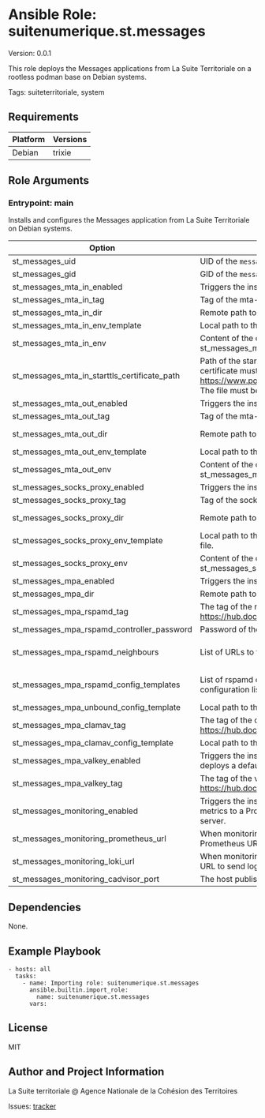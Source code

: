 <!-- BEGIN_ANSIBLE_DOCS -->
# Ansible Role: suitenumerique.st.messages
Version: 0.0.1

This role deploys the Messages applications from La Suite Territoriale on a rootless podman base on Debian systems.

Tags: suiteterritoriale, system

## Requirements

| Platform | Versions |
| -------- | -------- |
| Debian | trixie |

## Role Arguments


### Entrypoint: main

Installs and configures the Messages application from La Suite Territoriale on Debian systems.

|Option|Description|Type|Required|Default|
|---|---|---|---|---|
| st_messages_uid | UID of the `messages` user, used for the podman role. | int | no | 1100 |
| st_messages_gid | GID of the `messages` group, used for the podman role. | int | no | {{ st_messages_uid }} |
| st_messages_mta_in_enabled | Triggers the installation of the mta-in. | bool | no | False |
| st_messages_mta_in_tag | Tag of the mta-in docker image to deploy. | str | no | main |
| st_messages_mta_in_dir | Remote path to the base directory for mta-in app. | str | no | /opt/messages/mta-in |
| st_messages_mta_in_env_template | Local path to the custom template to use for mta-in env file. | str | no | mta_in/env.j2 |
| st_messages_mta_in_env | Content of the default mta_in_env_template, not used if st_messages_mta_in_env_template is defined. | str | no |  |
| st_messages_mta_in_starttls_certificate_path | Path of the starttls certificate on the remote host. The certificate must be in the smtpd_tls_chain_files format, see https://www.postfix.org/postconf.5.html#smtpd_tls_chain_files. The file must be accessible by the `messages` user. | str | no |  |
| st_messages_mta_out_enabled | Triggers the installation of the mta-out. | bool | no | False |
| st_messages_mta_out_tag | Tag of the mta-out docker image to deploy. | str | no | main |
| st_messages_mta_out_dir | Remote path to the base directory for mta-out app. | str | no | /opt/messages/mta-out |
| st_messages_mta_out_env_template | Local path to the custom template to use for mta-out env file. | str | no | mta_out/env.j2 |
| st_messages_mta_out_env | Content of the default mta_out_env_template, not used if st_messages_mta_out_env_template is defined. | str | no |  |
| st_messages_socks_proxy_enabled | Triggers the installation of the socks-proxy. | bool | no | False |
| st_messages_socks_proxy_tag | Tag of the socks-proxy docker image to deploy. | str | no | main |
| st_messages_socks_proxy_dir | Remote path to the base directory for socks-proxy app. | str | no | /opt/messages/socks-proxy |
| st_messages_socks_proxy_env_template | Local path to the custom template to use for socks-proxy env file. | str | no | socks_proxy/env.j2 |
| st_messages_socks_proxy_env | Content of the default socks_proxy_env_template, not used if st_messages_socks_proxy_env_template is defined. | str | no |  |
| st_messages_mpa_enabled | Triggers the installation of the mpa. | bool | no | False |
| st_messages_mpa_dir | Remote path to the base directory for mpa app. | str | no | /opt/messages/mpa |
| st_messages_mpa_rspamd_tag | The tag of the rspamd docker image to use. See https://hub.docker.com/r/rspamd/rspamd/tags. | str | no | 3 |
| st_messages_mpa_rspamd_controller_password | Password of the rspamd controller webui. | str | no |  |
| st_messages_mpa_rspamd_neighbours | List of URLs to the rspamd neighbours controllers. | list of 'str' | no |  |
| st_messages_mpa_rspamd_config_templates | List of rspamd configs to deploy, merged with the default configuration list. | list of 'dict' | no | [] |
| st_messages_mpa_unbound_config_template | Local path to the unbound.conf template. | str | no | mpa/unbound.conf.j2 |
| st_messages_mpa_clamav_tag | The tag of the clamav docker image to use. See https://hub.docker.com/r/clamav/clamav/tags. | str | no | 1.4 |
| st_messages_mpa_clamav_config_template | Local path to the clamd.conf template. | str | no | mpa/clamd.conf.j2 |
| st_messages_mpa_valkey_enabled | Triggers the installation of a local valkey instance, which also deploys a default redis.conf rspamd config. | bool | no | True |
| st_messages_mpa_valkey_tag | The tag of the valkey docker image to use. See https://hub.docker.com/r/valkey/valkey/tags. | str | no | 8 |
| st_messages_monitoring_enabled | Triggers the installation of the alloy agent, used to send metrics to a Prometheus compatible server and logs to a Loki server. | bool | no | False |
| st_messages_monitoring_prometheus_url | When monitoring deployment is enabled, specifies the Prometheus URL to send metrics to. | str | no |  |
| st_messages_monitoring_loki_url | When monitoring deployment is enabled, specifies the Loki URL to send logs to. | str | no |  |
| st_messages_monitoring_cadvisor_port | The host published port of the cadvisor container. | str | no | 127.0.0.1:58080 |



## Dependencies
None.

## Example Playbook

```
- hosts: all
  tasks:
    - name: Importing role: suitenumerique.st.messages
      ansible.builtin.import_role:
        name: suitenumerique.st.messages
      vars:
```

## License

MIT

## Author and Project Information
La Suite territoriale @ Agence Nationale de la Cohésion des Territoires

Issues: [tracker](https://github.com/suitenumerique/st-ansible/issues)
<!-- END_ANSIBLE_DOCS -->
